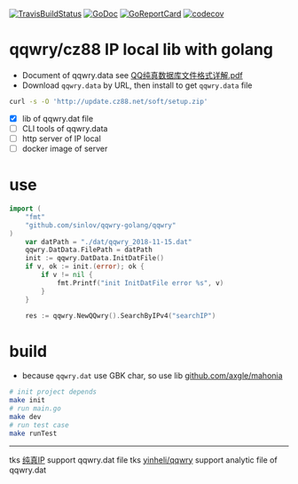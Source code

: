 [![TravisBuildStatus](https://api.travis-ci.org/sinlov/qqwry-golang.svg?branch=master)](https://travis-ci.org/sinlov/qqwry-golang)
[![GoDoc](https://godoc.org/github.com/sinlov/qqwry-golang?status.png)](https://godoc.org/github.com/sinlov/qqwry-golang/qqwry)
[![GoReportCard](https://goreportcard.com/badge/github.com/sinlov/qqwry-golang)](https://goreportcard.com/report/github.com/sinlov/qqwry-golang)
[![codecov](https://codecov.io/gh/sinlov/qqwry-golang/branch/master/graph/badge.svg)](https://codecov.io/gh/sinlov/qqwry-golang)


# qqwry/cz88 IP local lib with golang

- Document of qqwry.data see [QQ纯真数据库文件格式详解.pdf](doc/QQ纯真数据库文件格式详解.pdf)
- Download `qqwry.data` by URL, then install to get `qqwry.data` file

```sh
curl -s -O 'http://update.cz88.net/soft/setup.zip'
```

- [x] lib of qqwry.dat file
- [ ] CLI tools of qqwry.data
- [ ] http server of IP local
- [ ] docker image of server

# use

```go
import (
	"fmt"
	"github.com/sinlov/qqwry-golang/qqwry"
)
	var datPath = "./dat/qqwry_2018-11-15.dat"
	qqwry.DatData.FilePath = datPath
	init := qqwry.DatData.InitDatFile()
	if v, ok := init.(error); ok {
		if v != nil {
			fmt.Printf("init InitDatFile error %s", v)
		}
	}

	res := qqwry.NewQQwry().SearchByIPv4("searchIP")
```

# build

- because `qqwry.dat` use GBK char, so use lib [github.com/axgle/mahonia](https://github.com/axgle/mahonia)

```bash
# init project depends
make init
# run main.go
make dev
# run test case
make runTest
```

---------

tks [纯真IP](http://www.cz88.net/) support qqwry.dat file
tks [yinheli/qqwry](https://github.com/yinheli/qqwry) support analytic file of qqwry.dat